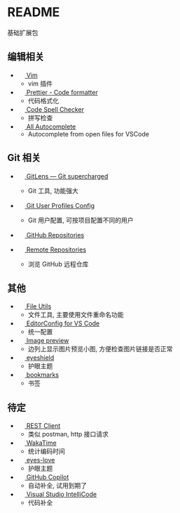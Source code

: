 # README

基础扩展包

## 编辑相关

- [<img src="https://vscodevim.gallery.vsassets.io/_apis/public/gallery/publisher/vscodevim/extension/vim/latest/assetbyname/Microsoft.VisualStudio.Services.Icons.Default" height="16px" /> Vim](https://marketplace.visualstudio.com/items?itemName=vscodevim.vim)
  - vim 插件
- [<img src="https://esbenp.gallery.vsassets.io/_apis/public/gallery/publisher/esbenp/extension/prettier-vscode/latest/assetbyname/Microsoft.VisualStudio.Services.Icons.Default" height="16px" /> Prettier - Code formatter](https://marketplace.visualstudio.com/items?itemName=esbenp.prettier-vscode)
  - 代码格式化
- [<img src="https://streetsidesoftware.gallery.vsassets.io/_apis/public/gallery/publisher/streetsidesoftware/extension/code-spell-checker/latest/assetbyname/Microsoft.VisualStudio.Services.Icons.Default" height="16px" /> Code Spell Checker](https://marketplace.visualstudio.com/items?itemName=streetsidesoftware.code-spell-checker)
  - 拼写检查
- [<img src="https://Atishay-Jain.gallery.vsassets.io/_apis/public/gallery/publisher/Atishay-Jain/extension/All-Autocomplete/latest/assetbyname/Microsoft.VisualStudio.Services.Icons.Default" height="16px" /> All Autocomplete](https://marketplace.visualstudio.com/items?itemName=Atishay-Jain.All-Autocomplete)
  - Autocomplete from open files for VSCode

## Git 相关

- [<img src="https://eamodio.gallery.vsassets.io/_apis/public/gallery/publisher/eamodio/extension/gitlens/latest/assetbyname/Microsoft.VisualStudio.Services.Icons.Default" height="16px" /> GitLens — Git supercharged](https://marketplace.visualstudio.com/items?itemName=eamodio.gitlens)
  - Git 工具, 功能强大
- [<img src="https://anaer.gallery.vsassets.io/_apis/public/gallery/publisher/anaer/extension/git-user-profiles-config/latest/assetbyname/Microsoft.VisualStudio.Services.Icons.Default" height="16px" /> Git User Profiles Config](https://marketplace.visualstudio.com/items?itemName=anaer.git-user-profiles-config)

  - Git 用户配置, 可按项目配置不同的用户

- [<img src="https://GitHub.gallery.vsassets.io/_apis/public/gallery/publisher/GitHub/extension/remotehub/latest/assetbyname/Microsoft.VisualStudio.Services.Icons.Default" height="16px" /> GitHub Repositories](https://marketplace.visualstudio.com/items?itemName=GitHub.remotehub)
- [<img src="https://ms-vscode.gallery.vsassets.io/_apis/public/gallery/publisher/ms-vscode/extension/remote-repositories/latest/assetbyname/Microsoft.VisualStudio.Services.Icons.Default" height="16px" /> Remote Repositories](https://marketplace.visualstudio.com/items?itemName=ms-vscode.remote-repositories)
  - 浏览 GitHub 远程仓库

## 其他

- [<img src="https://sleistner.gallery.vsassets.io/_apis/public/gallery/publisher/sleistner/extension/vscode-fileutils/latest/assetbyname/Microsoft.VisualStudio.Services.Icons.Default" height="16px" /> File Utils](https://marketplace.visualstudio.com/items?itemName=sleistner.vscode-fileutils)
  - 文件工具, 主要使用文件重命名功能
- [<img src="https://EditorConfig.gallery.vsassets.io/_apis/public/gallery/publisher/EditorConfig/extension/EditorConfig/latest/assetbyname/Microsoft.VisualStudio.Services.Icons.Default" height="16px" /> EditorConfig for VS Code](https://marketplace.visualstudio.com/items?itemName=EditorConfig.EditorConfig)
  - 统一配置
- [<img src="https://kisstkondoros.gallery.vsassets.io/_apis/public/gallery/publisher/kisstkondoros/extension/vscode-gutter-preview/latest/assetbyname/Microsoft.VisualStudio.Services.Icons.Default" height="16px" /> Image preview](https://marketplace.visualstudio.com/items?itemName=kisstkondoros.vscode-gutter-preview)
  - 边列上显示图片预览小图, 方便检查图片链接是否正常
- [<img src="https://anaer.gallery.vsassets.io/_apis/public/gallery/publisher/anaer/extension/eyeshield/latest/assetbyname/Microsoft.VisualStudio.Services.Icons.Default" height="16px" /> eyeshield](https://marketplace.visualstudio.com/items?itemName=anaer.eyeshield)
  - 护眼主题
- [<img src="https://alefragnani.gallery.vsassets.io/_apis/public/gallery/publisher/alefragnani/extension/Bookmarks/latest/assetbyname/Microsoft.VisualStudio.Services.Icons.Default" height="16px" /> bookmarks](https://marketplace.visualstudio.com/items?itemName=alefragnani.Bookmarks)
  - 书签

## 待定

- [<img src="https://humao.gallery.vsassets.io/_apis/public/gallery/publisher/humao/extension/rest-client/latest/assetbyname/Microsoft.VisualStudio.Services.Icons.Default" height="16px" /> REST Client](https://marketplace.visualstudio.com/items?itemName=humao.rest-client)
  - 类似 postman, http 接口请求
- [<img src="https://WakaTime.gallery.vsassets.io/_apis/public/gallery/publisher/WakaTime/extension/vscode-wakatime/latest/assetbyname/Microsoft.VisualStudio.Services.Icons.Default" height="16px" /> WakaTime](https://marketplace.visualstudio.com/items?itemName=WakaTime.vscode-wakatime)
  - 统计编码时间
- [<img src="https://gracie-wdy.gallery.vsassets.io/_apis/public/gallery/publisher/gracie-wdy/extension/eyes-love/latest/assetbyname/Microsoft.VisualStudio.Services.Icons.Default" height="16px" /> eyes-love](https://marketplace.visualstudio.com/items?itemName=gracie-wdy.eyes-love)
  - 护眼主题
- [<img src="https://GitHub.gallery.vsassets.io/_apis/public/gallery/publisher/GitHub/extension/copilot/latest/assetbyname/Microsoft.VisualStudio.Services.Icons.Default" height="16px" /> GitHub Copilot](https://marketplace.visualstudio.com/items?itemName=GitHub.copilot)
  - 自动补全, 试用到期了
- [<img src="https://VisualStudioExptTeam.gallery.vsassets.io/_apis/public/gallery/publisher/VisualStudioExptTeam/extension/vscodeintellicode/latest/assetbyname/Microsoft.VisualStudio.Services.Icons.Default" height="16px" /> Visual Studio IntelliCode](https://marketplace.visualstudio.com/items?itemName=VisualStudioExptTeam.vscodeintellicode)
  - 代码补全
